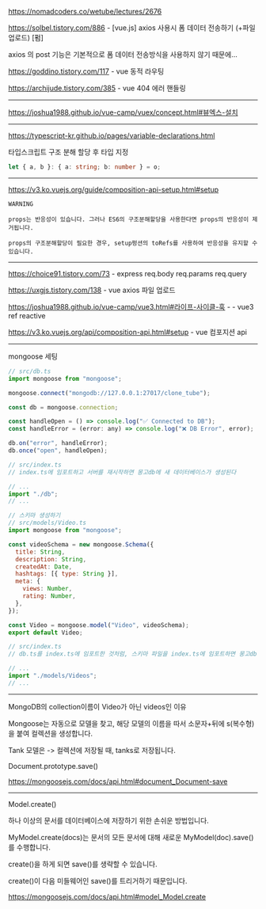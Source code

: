 https://nomadcoders.co/wetube/lectures/2676

https://solbel.tistory.com/886 - [vue.js] axios 사용시 폼 데이터 전송하기 (+파일 업로드) [펌]

axios 의 post 기능은 기본적으로 폼 데이터 전송방식을 사용하지 않기 때문에...

https://goddino.tistory.com/117 - vue 동적 라우팅

https://archijude.tistory.com/385 - vue 404 에러 핸들링

---

https://joshua1988.github.io/vue-camp/vuex/concept.html#뷰엑스-설치

---

https://typescript-kr.github.io/pages/variable-declarations.html

타입스크립트 구조 분해 할당 후 타입 지정

```typescript
let { a, b }: { a: string; b: number } = o;
```

---

https://v3.ko.vuejs.org/guide/composition-api-setup.html#setup

```
WARNING

props는 반응성이 있습니다. 그러나 ES6의 구조분해할당을 사용한다면 props의 반응성이 제거됩니다.

props의 구조분해할당이 필요한 경우, setup펑션의 toRefs를 사용하여 반응성을 유지할 수 있습니다.
```

---

https://choice91.tistory.com/73 - express req.body req.params req.query

https://uxgjs.tistory.com/138 - vue axios 파일 업로드

https://joshua1988.github.io/vue-camp/vue3.html#라이프-사이클-훅 - - vue3 ref reactive

https://v3.ko.vuejs.org/api/composition-api.html#setup - vue 컴포지션 api

---

mongoose 세팅

```javascript
// src/db.ts
import mongoose from "mongoose";

mongoose.connect("mongodb://127.0.0.1:27017/clone_tube");

const db = mongoose.connection;

const handleOpen = () => console.log("✅ Connected to DB");
const handleError = (error: any) => console.log("❌ DB Error", error);

db.on("error", handleError);
db.once("open", handleOpen);
```

```javascript
// src/index.ts
// index.ts에 임포트하고 서버를 재시작하면 몽고db에 새 데이터베이스가 생성된다

// ...
import "./db";
// ...
```

```javascript
// 스키마 생성하기
// src/models/Video.ts
import mongoose from "mongoose";

const videoSchema = new mongoose.Schema({
  title: String,
  description: String,
  createdAt: Date,
  hashtags: [{ type: String }],
  meta: {
    views: Number,
    rating: Number,
  },
});

const Video = mongoose.model("Video", videoSchema);
export default Video;
```

```javascript
// src/index.ts
// db.ts를 index.ts에 임포트한 것처럼, 스키마 파일을 index.ts에 임포트하면 몽고db에 컬렉션이 자동으로 생성된다

// ...
import "./models/Videos";
// ...
```

---

MongoDB의 collection이름이 Video가 아닌 videos인 이유

Mongoose는 자동으로 모델을 찾고, 해당 모델의 이름을 따서 소문자+뒤에 s(복수형)을 붙여 컬렉션을 생성합니다.

Tank 모델은 -> 컬렉션에 저장될 때, tanks로 저장됩니다.

Document.prototype.save()

https://mongoosejs.com/docs/api.html#document_Document-save

---

Model.create()

하나 이상의 문서를 데이터베이스에 저장하기 위한 손쉬운 방법입니다.

MyModel.create(docs)는 문서의 모든 문서에 대해 새로운 MyModel(doc).save()를 수행합니다.

create()을 하게 되면 save()를 생략할 수 있습니다.

create()이 다음 미들웨어인 save()를 트리거하기 때문입니다.

https://mongoosejs.com/docs/api.html#model_Model.create
